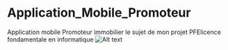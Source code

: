 # Application_Mobile_Promoteur
Application mobile Promoteur immobilier le sujet de mon projet PFElicence fondamentale en informatique 
![Alt text](file:///C:/Users/EXtrA/Desktop/Screenshot_20210617-104324.jpg?raw=true "Optional Title")

